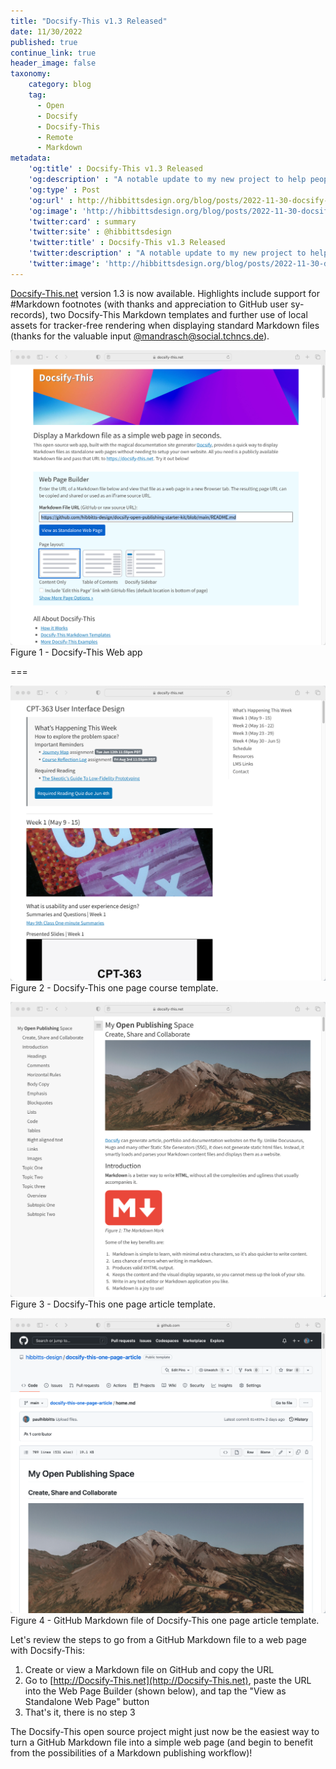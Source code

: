 ```yaml
---
title: "Docsify-This v1.3 Released"
date: 11/30/2022
published: true
continue_link: true
header_image: false
taxonomy:
    category: blog
    tag:
      - Open
      - Docsify
      - Docsify-This
      - Remote
      - Markdown
metadata:
    'og:title' : Docsify-This v1.3 Released
    'og:description' : "A notable update to my new project to help people use Docsify even easier and faster."
    'og:type' : Post
    'og:url' : http://hibbittsdesign.org/blog/posts/2022-11-30-docsify-this-v13-released
    'og:image': 'http://hibbittsdesign.org/blog/posts/2022-11-30-docsify-this-v13-released/screenshot-1.png'
    'twitter:card' : summary
    'twitter:site' : @hibbittsdesign
    'twitter:title' : Docsify-This v1.3 Released
    'twitter:description' : "A notable update to my new project to help people use Docsify even easier and faster."
    'twitter:image': 'http://hibbittsdesign.org/blog/posts/2022-11-30-docsify-this-v13-released/screenshot-1.png'
---
```



  <meta property="og:title" content="Docsify-This" />
  <meta property="og:description" content="Display Markdown files as standalone web pages in seconds using Docsify, with no website required." />
  <meta property="og:type" content="website" />
  <meta property="og:url" content="https://paulhibbitts.github.io/test-docsify-this/" />
  <meta property="og:image" content="https://raw.githubusercontent.com/paulhibbitts/test-docsify-this/main/docs/images/screenshot.png" />



[Docsify-This.net](https://docsify-this.net) version 1.3 is now available. Highlights include support for #Markdown footnotes (with thanks and appreciation to GitHub user sy-records), two Docsify-This Markdown templates and further use of local assets for tracker-free rendering when displaying standard Markdown files (thanks for the valuable input [@mandrasch@social.tchncs.de](@mandrasch@social.tchncs.de)).

![Docsify-This screenshot](screenshot-1.png)  
Figure 1 - Docsify-This Web app

===

![Docsify-This screenshot](screenshot-2.png)  
Figure 2 - Docsify-This one page course template.

![Docsify-This screenshot](screenshot-3.png)  
Figure 3 - Docsify-This one page article template.

![Docsify-This screenshot](screenshot-4.png)  
Figure 4 - GitHub Markdown file of Docsify-This one page article template.

Let's review the steps to go from a GitHub Markdown file to a web page with Docsify-This:

1. Create or view a Markdown file on GitHub and copy the URL
2. Go to [http://Docsify-This.net](http://Docsify-This.net), paste the URL into the Web Page Builder (shown below), and tap the "View as Standalone Web Page" button
3. That's it, there is no step 3

The Docsify-This open source project might just now be the easiest way to turn a GitHub Markdown file into a simple web page (and begin to benefit from the possibilities of a Markdown publishing workflow)!